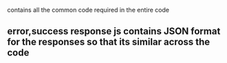 contains all the common code required in the entire code

## error,success response js contains JSON format for the responses so that its similar across the code
